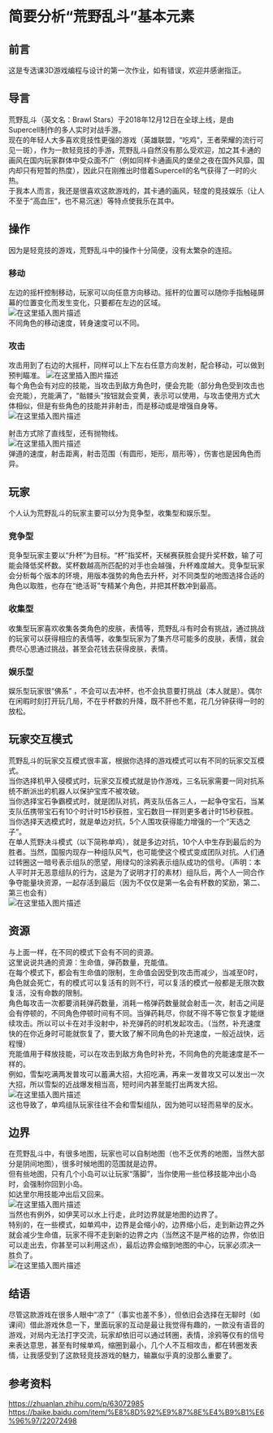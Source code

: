 # 简要分析“荒野乱斗”基本元素

## 前言
这是专选课3D游戏编程与设计的第一次作业，如有错误，欢迎并感谢指正。

## 导言
荒野乱斗（英文名：Brawl Stars）于2018年12月12日在全球上线，是由Supercell制作的多人实时对战手游。  
现在的年轻人大多喜欢竞技性更强的游戏（英雄联盟，“吃鸡”，王者荣耀的流行可见一斑），作为一款轻竞技的手游，荒野乱斗自然没有那么受欢迎，加之其卡通的画风在国内玩家群体中受众面不广（例如同样卡通画风的堡垒之夜在国外风靡，国内却只有短暂的热度），因此只在刚推出时借着Supercell的名气获得了一时的火热。  
于我本人而言，我还是很喜欢这款游戏的，其卡通的画风，轻度的竞技娱乐（让人不至于“高血压”，也不易沉迷）等特点使我乐在其中。  

## 操作
因为是轻竞技的游戏，荒野乱斗中的操作十分简便，没有太繁杂的连招。  

### 移动
左边的摇杆控制移动，玩家可以向任意方向移动。摇杆的位置可以随你手指触碰屏幕的位置变化而发生变化，只要都在左边的区域。  
![在这里插入图片描述](https://img-blog.csdnimg.cn/c53e3df09c4f42d683151a114d4a9a90.gif#pic_center)  
不同角色的移动速度，转身速度可以不同。

### 攻击
攻击用到了右边的大摇杆，同样可以上下左右任意方向发射，配合移动，可以做到预判瞄准。
![在这里插入图片描述](https://img-blog.csdnimg.cn/4ef3b9a404a84e59963951f61e4b5e82.gif#pic_center)  
每个角色会有对应的技能，当攻击到敌方角色时，便会充能（部分角色受到攻击也会充能），充能满了，“骷髅头”按钮就会变黄，表示可以使用，与攻击使用方式大体相似，但是有些角色的技能并非射击，而是移动或是增强自身等。
![在这里插入图片描述](https://img-blog.csdnimg.cn/c67df283a8394b0db35cc48aa09cb0e1.gif#pic_center)

射击方式除了直线型，还有抛物线。  
![在这里插入图片描述](https://img-blog.csdnimg.cn/1ff5d1a276044585afc6a16a757d74d9.gif#pic_center)  
弹道的速度，射击距离，射击范围（有圆形，矩形，扇形等），伤害也是因角色而异。  
## 玩家  
个人认为荒野乱斗的玩家主要可以分为竞争型，收集型和娱乐型。  
### 竞争型 
竞争型玩家主要以“升杯”为目标。“杯”指奖杯，天梯赛获胜会提升奖杯数，输了可能会降低奖杯数。奖杯数越高所匹配的对手也会越强，升杯难度越大。竞争型玩家会分析每个版本的环境，用版本强势的角色去升杯，对不同类型的地图选择合适的角色以取胜，也存在“绝活哥”专精某个角色，并把其杯数冲到最高。  

### 收集型
收集型玩家喜欢收集各类角色的皮肤，表情等，荒野乱斗有时会有挑战，通过挑战的玩家可以获得相应的表情等，收集型玩家为了集齐尽可能多的皮肤，表情，就会费尽心思通过挑战，甚至会花钱去获得皮肤，表情。  
  
### 娱乐型
娱乐型玩家很“佛系”  ，不会可以去冲杯，也不会执意要打挑战（本人就是）。偶尔在闲暇时刻打开玩几局，不在乎杯数的升降，既不肝也不氪，花几分钟获得一时的放松。  

## 玩家交互模式
荒野乱斗的玩家交互模式很丰富，根据你选择的游戏模式可以有不同的玩家交互模式。    
当你选择机甲入侵模式时，玩家交互模式就是协作游戏，三名玩家需要一同对抗系统不断派出的机器人以保护宝库不被攻破。  
当你选择宝石争霸模式时，就是团队对抗，两支队伍各三人，一起争夺宝石，当某支队伍携带宝石有10个时计时15秒获胜，宝石数目一样则更多者计时15秒获胜。  
当你选择天选模式时，就是单边对抗，5个人围攻获得能力增强的一个“天选之子”。  
在单人荒野决斗模式（以下简称单鸡），就是多边对抗，10个人中生存到最后的为胜者。当然，国服内现存一种组队风气，也可能使这个模式变成团队对抗。人们通过转圈这一暗号表示组队的愿望，用绿勾的涂鸦表示组队成功的信号。（声明：本人平时并无恶意组队的行为，这是为了说明才打的素材）组队后，两个人一同合作争夺能量块资源，一起存活到最后（因为不仅仅是第一名会有杯数的奖励，第二、第三也会有）  
![在这里插入图片描述](https://img-blog.csdnimg.cn/50a42b2756e04d21bffaca3618658ace.gif#pic_center)  
## 资源 
与上面一样，在不同的模式下会有不同的资源。  
这里说说共通的资源：生命值，弹药数量，充能值。  
在每个模式下，都会有生命值的限制，生命值会因受到攻击而减少，当减至0时，角色就会死亡，有的模式可以复活有的则不行，可以复活的模式一般都是无限次数复活，没有命数的限制。  
角色每攻击一次都要消耗弹药数量，消耗一格弹药数量就会射击一次，射击之间是会有停顿的，不同角色停顿时间有不同。当弹药耗尽，你就不得不等它恢复才能继续攻击。所以可以卡在对手没射中，补充弹药的时机发起攻击。（当然，补充速度快的在你近身时可能就恢复了，要大致了解不同角色的补充速度，一般近战快，远程慢）  
充能值用于释放技能，可以在攻击到敌方角色时补充，不同角色的充能速度是不一样的。  
例如，雪梨吃满两发普攻可以蓄满大招，大招吃满，再来一发普攻又可以发出一次大招，所以雪梨的近战爆发相当高，短时间内甚至能打出两发大招。  
![在这里插入图片描述](https://img-blog.csdnimg.cn/f50544c164564d96b040a46e90ff7f54.gif#pic_center)  
 这也导致了，单鸡组队玩家往往不会和雪梨组队，因为她可以轻而易举的反水。  

## 边界  
在荒野乱斗中，有很多地图，玩家也可以自制地图（也不乏优秀的地图，当然大部分是阴间地图），很多时候地图的范围就是边界。  
但有些地图，只有几个小岛可以让玩家“落脚”，当你使用一些位移技能冲出小岛时，会强制你回到小岛。  
如达里尔用技能冲出后又回来。  
![在这里插入图片描述](https://img-blog.csdnimg.cn/7ebf2969881849f9b27e2c0f61e29c1a.gif#pic_center)  
当然也有例外，如伊芙可以水上行走，此时边界就是地图的边界了。  
特别的，在一些模式，如单鸡中，边界是会缩小的，边界缩小后，走到新边界之外就会减少生命值，玩家不得不走到新的边界之内（当然这不是严格的边界，你依旧可以走出去，你甚至可以利用这点），最后边界会缩到地图的中心，玩家必须决一胜负了。  
![在这里插入图片描述](https://img-blog.csdnimg.cn/d05319138aab49608a827667b13328ba.gif#pic_center)  
## 结语
尽管这款游戏在很多人眼中“凉了”（事实也差不多），但依旧会选择在无聊时（如课间）借此游戏休息一下，里面玩家的互动是最让我觉得有趣的，一款没有语音的游戏，对局内无法打字交流，玩家却依旧可以通过转圈，表情，涂鸦等仅有的信号来表达意思，甚至有时候单鸡，缩圈到最小，几个人不互相攻击，都在转圈发表情，让我感受到了这款轻竞技游戏的魅力，输赢似乎真的没那么重要了。  

## 参考资料
https://zhuanlan.zhihu.com/p/63072985  
https://baike.baidu.com/item/%E8%8D%92%E9%87%8E%E4%B9%B1%E6%96%97/22072498

